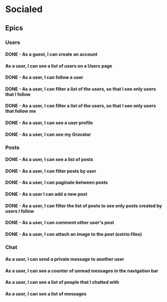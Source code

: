 # Socialed

## Epics

### Users

#### DONE - As a guest, I can create an account
#### As a user, I can see a list of users on a Users page
#### DONE - As a user, I can follow a user
#### DONE - As a user, I can filter a list of the users, so that I see only users that I follow
#### DONE - As a user, I can filter a list of the users, so that I see only users that follow me
#### DONE - As a user, I can see a user profile
#### DONE - As a user, I can see my Gravatar

### Posts

#### DONE - As a user, I can see a list of posts
#### DONE - As a user, I can filter posts by user
#### DONE - As a user, I can paginate between posts
#### DONE - As a user I can add a new post
#### DONE - As a user, I can filter the list of posts to see only posts created by users I follow
#### DONE - As a user, I can comment other user's post
#### DONE - As a user, I can attach an image to the post (ostrio:files)

### Chat

#### As a user, I can send a private message to another user
#### As a user, I can see a counter of unread messages in the navigation bar
#### As a user, I can see a list of people that I chatted with
#### As a user, I can see a list of messages